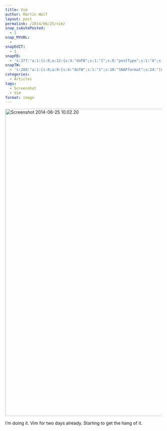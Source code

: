 ```yaml
---
title: Vim
author: Martin Wolf
layout: post
permalink: /2014/06/25/vim/
snap_isAutoPosted:
  - 1
snap_MYURL:
  - 
snapEdIT:
  - 1
snapFB:
  - 's:377:"a:1:{i:0;a:12:{s:4:"doFB";s:1:"1";s:8:"postType";s:1:"A";s:10:"AttachPost";s:1:"2";s:10:"SNAPformat";s:35:"New post on MartinWolf.org: %TITLE%";s:9:"isAutoImg";s:1:"A";s:8:"imgToUse";s:0:"";s:9:"isAutoURL";s:1:"A";s:8:"urlToUse";s:0:"";s:11:"isPrePosted";s:1:"1";s:8:"isPosted";s:1:"1";s:4:"pgID";s:31:"711305895599362_724391180957500";s:5:"pDate";s:19:"2014-06-25 08:05:43";}}";'
snapTW:
  - 's:280:"a:1:{i:0;a:9:{s:4:"doTW";s:1:"1";s:10:"SNAPformat";s:24:"[Article] %TITLE%: %URL%";s:8:"attchImg";s:1:"0";s:9:"isAutoImg";s:1:"A";s:8:"imgToUse";s:0:"";s:11:"isPrePosted";s:1:"1";s:8:"isPosted";s:1:"1";s:4:"pgID";s:18:"481709764469350400";s:5:"pDate";s:19:"2014-06-25 08:05:32";}}";'
categories:
  - Articles
tags:
  - Screenshot
  - Vim
format: image
---
```

<img src="http://martinwolf.org/wp-content/uploads/2014/06/Screenshot-2014-06-25-10.02.20.png" alt="Screenshot 2014-06-25 10.02.20" width="1204" height="990" class="alignnone size-full wp-image-2731" /> 

I&#8217;m doing it. Vim for two days already. Starting to get the hang of it.